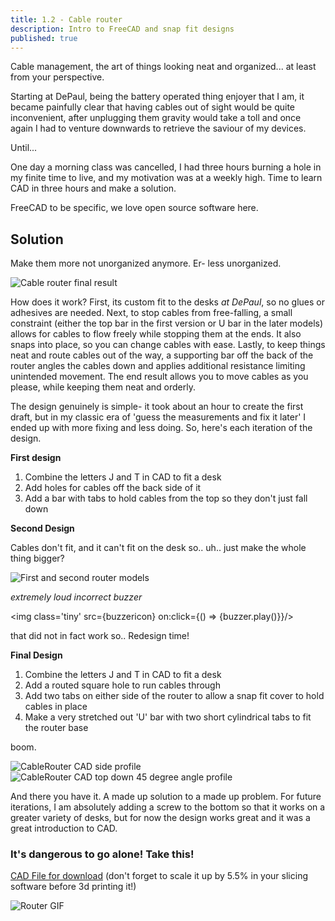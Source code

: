 ```yaml
---
title: 1.2 - Cable router
description: Intro to FreeCAD and snap fit designs
published: true
---
```


<script>
import buzzerSound from '$lib/buzzer.mp3'
import buzzericon from '$lib/buzzerimg.png'
let buzzer = new Audio(buzzerSound)
</script>

Cable management, the art of things looking neat and organized... at least from your perspective.

Starting at DePaul, being the battery operated thing enjoyer
that I am, it became painfully clear that having cables out of sight would be quite inconvenient, after unplugging them
gravity would take a toll and once again I had to venture downwards to retrieve the saviour of my devices.

Until...

One day a morning class was cancelled, I had three hours burning a hole in my finite time to live, and my motivation was
at a weekly high. Time to learn CAD in three hours and make a solution.

FreeCAD to be specific, we love open source software here.

## Solution

Make them more not unorganized anymore. Er- less unorganized.

![Cable router final result](https://lh3.googleusercontent.com/pw/AP1GczN3QiuHNcOECppk7fyn5zUTJP-YFVfWAlRePXvh5oH2_cJ9zmQyxFplI6y5RSMe_Ud5xtuknEPoJwQNhCmh9obrFuxYG0jFzW-gk-4jCrpC9GMMfIWn5WXSqF0ls6JbI_Ht9ts2M9balI7gaWpV_7wDLg=w1190-h670-s-no)

How does it work? First, its custom fit to the desks _at DePaul_, so no glues or adhesives are needed. Next, to stop
cables from
free-falling, a small constraint (either the top bar in the first version or U bar in the later models) allows for
cables to flow freely while stopping them at the ends. It also snaps into place, so you can change cables with ease.
Lastly, to keep things neat and route cables out of the way, a supporting bar off the back of the router angles the
cables down and applies additional resistance limiting unintended movement. The end result allows you
to move cables as you please, while keeping them neat and orderly.

The design genuinely is simple- it took about an hour to create the first draft, but in my classic era of 'guess the
measurements and fix it later' I ended up with more fixing and less doing. So, here's each iteration of the design.


**First design**
1. Combine the letters J and T in CAD to fit a desk
2. Add holes for cables off the back side of it
5. Add a bar with tabs to hold cables from the top so they don't just fall down


**Second Design**

Cables don't fit, and it can't fit on the desk so.. uh.. just make the whole thing bigger?

![First and second router models](https://lh3.googleusercontent.com/pw/AP1GczNGm7tIfaYFIFX8NOJDHiEYISLnknZJvEjfHmYz8D9gZcPRaUyRcgLhBAArJAg1zplOSJfkWyPIpYbUfAorlI7ga1ti9J3U_AqmlmGDxtLhcjmlEjaxTnI_Z9Rr2urAu_8xMRwjg1E-8js8Nr541kRWHQ=w1260-h708-s-no)

*extremely loud incorrect buzzer*

<img class='tiny' src={buzzericon} on:click={() => {buzzer.play()}}/>


that did not in fact work so.. Redesign time!

**Final Design**
1. Combine the letters J and T in CAD to fit a desk
2. Add a routed square hole to run cables through
3. Add two tabs on either side of the router to allow a snap fit cover to hold cables in place
5. Make a very stretched out 'U' bar with two short cylindrical tabs to fit the router base

boom.

![CableRouter CAD side profile](https://lh3.googleusercontent.com/pw/AP1GczMR05Tl0jXnG8IOVgCfQVrcHyQhNiB5YWSGRoEiT2x_duoFiVcRaMdhNpveoOWaqKMShnZm8zFzY1oJc5SOqGgJLOAo5nRYGHjmj_TbJjNvVjqc6-yF9g1cOy9jOx95yfSRLF0_hQZrT_lUyV-iIJdlug=w1143-h789-s-no)
![CableRouter CAD top down 45 degree angle profile](https://lh3.googleusercontent.com/pw/AP1GczMbEuBHFIRbYnHOOUMkC8ADMJpHQ3BSfb9YqjtOshee8hhsUQ7Fm6iFhHKqh5eO7DAV1YTxcKAlImNjkb4by3SA00hGWTpSNwrpZFvpA7BAmrrrkbcQNb2u7vD1cNZcaNejPY2xvrE--SQ7h7NcwzZYqg=w1201-h1010-s-no)

And there you have it. A made up solution to a made up problem. For future iterations, I am absolutely adding a screw to
the bottom
so that it works on a greater variety of desks, but for now the design works great and it was a great introduction to CAD.
### It's dangerous to go alone! Take this!

[CAD File for download](https://drive.google.com/file/d/1oHryPArWy3lYoPmf-XtCJmhurPhl9GXL/view?usp=sharing) (don't
forget to scale it up by 5.5% in your slicing software before 3d printing it!)

![Router GIF](https://lh3.googleusercontent.com/pw/AP1GczMUgSOJVqhCY0jSt_LdpcHhachDZwQfjqbzZHFWOU93_Ek4-juQLA5RGwxn-CDXpqKDzE0e2eDLWxwo0tCJU_2un0XbxMS-LcGkX3QQdn7Ty51fsNwnhfMazTJfuUZyQjWKePrVbI_mqCPA8U6z5j9LLA=w1260-h708-s-no)


<style>
.tiny {width: 75px; margin: 10% auto 10% 42.5%;}
</style>